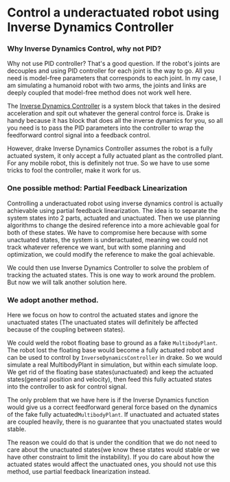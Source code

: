 # Control a underactuated robot using Inverse Dynamics Controller

### Why Inverse Dynamics Control, why not PID?

Why not use PID controller? That's a good question. If the robot's joints are decouples and using PID controller for each joint is the way to go. All you need is model-free parameters that corresponds to each joint. In my case, I am simulating a humanoid robot with two arms, the joints and links are deeply coupled that model-free method does not work well here.

The [Inverse Dynamics Controller](https://drake.mit.edu/doxygen_cxx/classdrake_1_1systems_1_1controllers_1_1_inverse_dynamics_controller.html#details) is a system block that takes in the desired acceleration and spit out whatever the general control force is. Drake is handy because it has block that does all the inverse dynamics for you, so all you need is to pass the PID parameters into the controller to wrap the feedforward control signal into a feedback control.

However, drake Inverse Dynamics Controller assumes the robot is a fully actuated system, it only accept a fully actuated plant as the controlled plant. For any mobile robot, this is definitely not true. So we have to use some tricks to fool the controller, make it work for us.

### One possible method: Partial Feedback Linearization

Controlling a underactuated robot using inverse dynamics control is actually achievable using partial feedback linearization. The idea is to separate the system states into 2 parts, actuated and unactuated. Then we use planning algorithms to change the desired reference into a more achievable goal for both of these states. We have to compromise here because with some unactuated states, the system is underactuated, meaning we could not track whatever reference we want, but with some planning and optimization, we could modify the reference to make the goal achievable. 

We could then use Inverse Dynamics Controller to solve the problem of tracking the actuated states. This is one way to work around the problem. But now we will talk another solution here.

### We adopt another method.

Here we focus on how to control the actuated states and ignore the unactuated states \(The unactuated states will definitely be affected because of the coupling between states\).

We could weld the robot floating base to ground as a fake `MultibodyPlant`. The robot lost the floating base would become a fully actuated robot and can be used to control by `InverseDynamicsController` in drake. So we would simulate a real MultibodyPlant in simulation, but within each simulate loop. We get rid of the floating base states\(unactuated\) and keep the actuated states\(general position and velocity\), then feed this fully actuated states into the controller to ask for control signal.

The only problem that we have here is if the Inverse Dynamics function would give us a correct feedforward general force based on the dynamics of the fake fully actuated`MultibodyPlant`. If unactuated and actuated states are coupled heavily, there is no guarantee that you unactuated states would stable.

The reason we could do that is under the condition that we do not need to care about the unactuated states\(we know these states would stable or we have other constraint to limit the instability\). If you do care about how the actuated states would affect the unactuated ones, you should not use this method, use partial feedback linearization instead.

